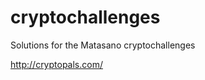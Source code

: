 cryptochallenges
================

Solutions for the Matasano cryptochallenges

http://cryptopals.com/
